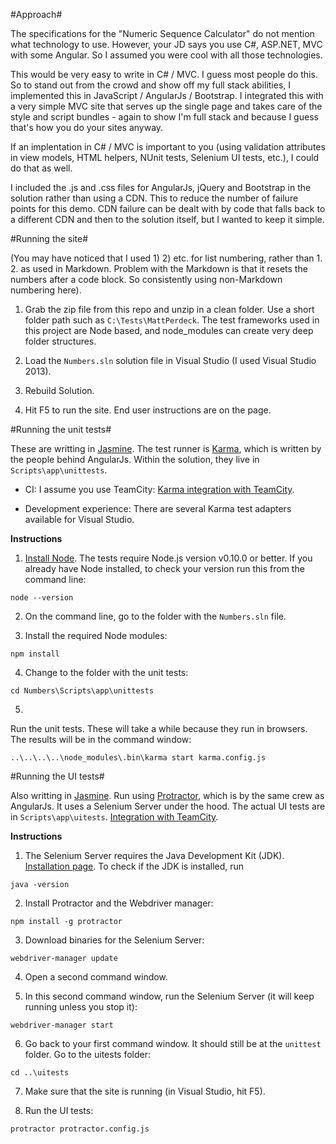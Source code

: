 #Approach#

The specifications for the "Numeric Sequence Calculator" do not mention what technology to use. However, your JD says you use C#, ASP.NET, MVC with some Angular. So I assumed you were cool with all those technologies.

This would be very easy to write in C# / MVC. I guess most people do this. So to stand out from the crowd and show off my full stack abilities, I implemented this in JavaScript / AngularJs / Bootstrap. I integrated this with a very simple MVC site that serves up the single page and takes care of the style and script bundles - again to show I'm full stack and because I guess that's how you do your sites anyway.

If an implentation in C# / MVC is important to you (using validation attributes in view models, HTML helpers, NUnit tests, Selenium UI tests, etc.), I could do that as well.

I included the .js and .css files for AngularJs, jQuery and Bootstrap in the solution rather than using a CDN. This to reduce the number of failure points for this demo. CDN failure can be dealt with by code that falls back to a different CDN and then to the solution itself, but I wanted to keep it simple.

#Running the site#

(You may have noticed that I used 1) 2) etc. for list numbering, rather than 1. 2. as used in Markdown. Problem with the Markdown is that it resets the numbers after a code block. So consistently using non-Markdown numbering here).

1) Grab the zip file from this repo and unzip in a clean folder. Use a short folder path such as `C:\Tests\MattPerdeck`. The test frameworks used in this project are Node based, and node_modules can create very deep folder structures.

2) Load the `Numbers.sln` solution file in Visual Studio (I used Visual Studio 2013).

3) Rebuild Solution.

4) Hit F5 to run the site. End user instructions are on the page.

#Running the unit tests#

These are writting in [Jasmine](http://jasmine.github.io/edge/introduction.html). The test runner is [Karma](http://karma-runner.github.io/0.12/index.html), which is written by the people behind AngularJs. Within the solution, they live in `Scripts\app\unittests`.

* CI: I assume you use TeamCity: [Karma integration with TeamCity](http://stackoverflow.com/questions/16343543/how-to-integrate-karma-with-teamcity).

* Development experience: There are several Karma test adapters available for Visual Studio.

**Instructions**

1) [Install Node](https://nodejs.org/). The tests require Node.js version v0.10.0 or better. If you already have Node installed, to check your version run this from the command line:
```
node --version
```

2) On the command line, go to the folder with the `Numbers.sln` file.

3) Install the required Node modules:
```
npm install
```

4) Change to the folder with the unit tests:
```
cd Numbers\Scripts\app\unittests
```

5)
Run the unit tests. These will take a while because they run in browsers. The results will be in the command window:
```
..\..\..\..\node_modules\.bin\karma start karma.config.js
```

#Running the UI tests#

Also writting in [Jasmine](http://jasmine.github.io/edge/introduction.html). Run using [Protractor](http://angular.github.io/protractor/#/), which is by the same crew as AngularJs. It uses a Selenium Server under the hood. The actual UI tests are in `Scripts\app\uitests`. [Integration with TeamCity](https://www.committedcoder.com/report-protractor-test-results-on-teamcity.html).

**Instructions**

1) The Selenium Server requires the Java Development Kit (JDK). [Installation page](http://www.oracle.com/technetwork/java/javase/downloads/jdk8-downloads-2133151.html). To check if the JDK is installed, run
```
java -version
```

2) Install Protractor and the Webdriver manager:
```
npm install -g protractor
```

3) Download binaries for the Selenium Server:
```
webdriver-manager update
```

4) Open a second command window.

5) In this second command window, run the Selenium Server (it will keep running unless you stop it):
```
webdriver-manager start
```

6) Go back to your first command window. It should still be at the `unittest` folder. Go to the uitests folder:
```
cd ..\uitests
```

7) Make sure that the site is running (in Visual Studio, hit F5).

8) Run the UI tests:
```
protractor protractor.config.js
```



